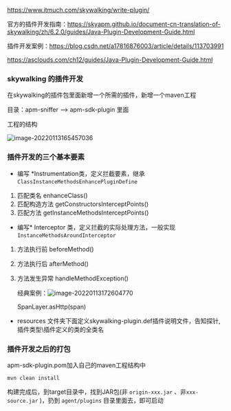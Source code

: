 https://www.itmuch.com/skywalking/write-plugin/

官方的插件开发指南：https://skyapm.github.io/document-cn-translation-of-skywalking/zh/6.2.0/guides/Java-Plugin-Development-Guide.html

插件开发案例：https://blog.csdn.net/a17816876003/article/details/113703991



https://asclouds.com/ch12/guides/Java-Plugin-Development-Guide.html

### skywalking 的插件开发

在skywalking的插件包里面新增一个所需的插件，新增一个maven工程

目录：apm-sniffer  -->  apm-sdk-plugin 里面

工程的结构

![image-20220113165457036](D:\A-资料文档\E-文档编写笔记文件夹\typora笔记\skywalking插件开发.assets\image-20220113165457036.png)



### 插件开发的三个基本要素

+ 编写 *Instrumentation类，定义拦截要素，继承```ClassInstanceMethodsEnhancePluginDefine```

1. 匹配类名 enhanceClass()
2. 匹配构造方法 getConstructorsInterceptPoints()
3. 匹配方法 getInstanceMethodsInterceptPoints()

+ 编写* Interceptor 类，定义拦截的实际处理方法，一般实现 ```InstanceMethodsAroundInterceptor```

1. 方法执行前 beforeMethod()

2. 方法执行后 afterMethod()

3. 方法发生异常 handleMethodException()

   经典案例：![image-20220113172604770](D:\A-资料文档\E-文档编写笔记文件夹\typora笔记\skywalking插件开发.assets\image-20220113172604770.png)

   SpanLayer.asHttp(span)

+ resources 文件夹下面定义skywalking-plugin.def插件说明文件，告知探针,插件类型\插件定义的类的全类名





### 插件开发之后的打包

apm-sdk-plugin.pom加入自己的maven工程结构中

```mvn clean install```

构建完成后，到target目录中，找到JAR包(非 `origin-xxx.jar` 、非`xxx-source.jar` )，扔到 `agent/plugins` 目录里面去，即可启动